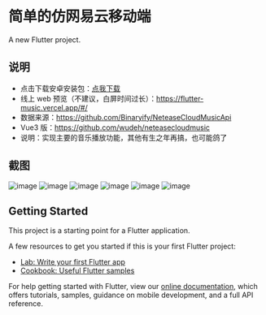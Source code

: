 # 简单的仿网易云移动端

A new Flutter project.

## 说明

- 点击下载安卓安装包：<a href="./build/app/outputs/flutter-apk/app-armeabi-v7a-release.apk" target="_blank">点我下载</a>
- 线上 web 预览（不建议，白屏时间过长）：https://flutter-music.vercel.app/#/
- 数据来源：https://github.com/Binaryify/NeteaseCloudMusicApi
- Vue3 版：https://github.com/wudeh/neteasecloudmusic
- 说明：实现主要的音乐播放功能，其他有生之年再搞，也可能鸽了

## 截图

![image](./screenshot/comment.png) ![image](./screenshot/comment2.png) ![image](./screenshot/liric.png)
![image](./screenshot/list.png) ![image](./screenshot/list2.png) ![image](./screenshot/search.png)

## Getting Started

This project is a starting point for a Flutter application.

A few resources to get you started if this is your first Flutter project:

- [Lab: Write your first Flutter app](https://flutter.dev/docs/get-started/codelab)
- [Cookbook: Useful Flutter samples](https://flutter.dev/docs/cookbook)

For help getting started with Flutter, view our
[online documentation](https://flutter.dev/docs), which offers tutorials,
samples, guidance on mobile development, and a full API reference.
